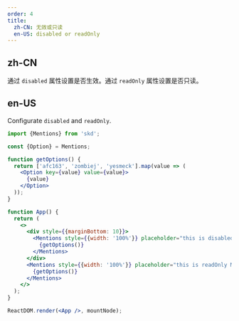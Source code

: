 ```yaml
---
order: 4
title:
  zh-CN: 无效或只读
  en-US: disabled or readOnly
---
```


## zh-CN

通过 `disabled` 属性设置是否生效。通过 `readOnly` 属性设置是否只读。

## en-US

Configurate `disabled` and `readOnly`.

```jsx
import {Mentions} from 'skd';

const {Option} = Mentions;

function getOptions() {
  return ['afc163', 'zombiej', 'yesmeck'].map(value => (
    <Option key={value} value={value}>
      {value}
    </Option>
  ));
}

function App() {
  return (
    <>
      <div style={{marginBottom: 10}}>
        <Mentions style={{width: '100%'}} placeholder="this is disabled Mentions" disabled>
          {getOptions()}
        </Mentions>
      </div>
      <Mentions style={{width: '100%'}} placeholder="this is readOnly Mentions" readOnly>
        {getOptions()}
      </Mentions>
    </>
  );
}

ReactDOM.render(<App />, mountNode);
```

